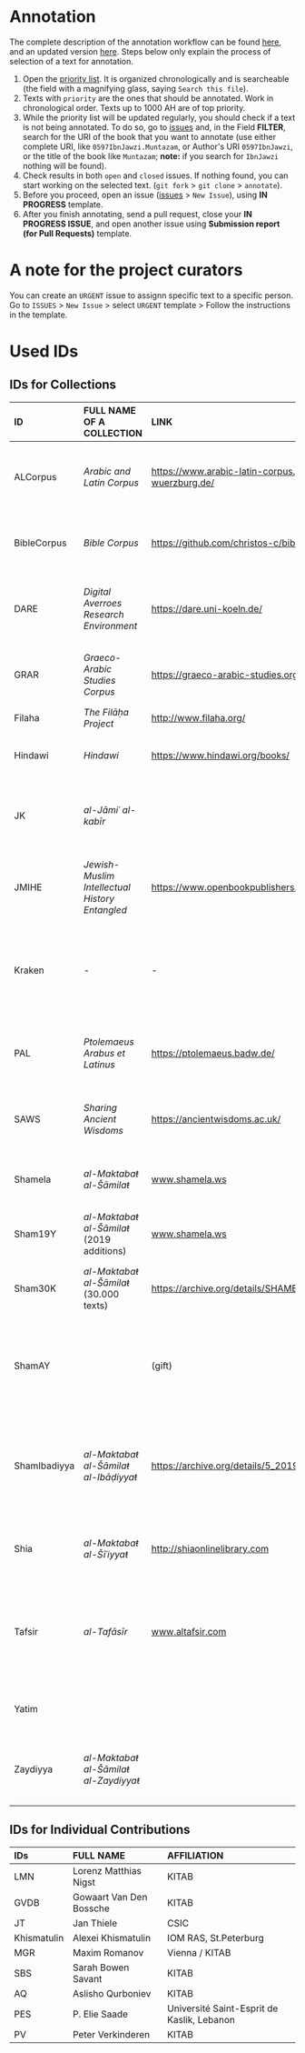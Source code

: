 # Annotation

The complete description of the annotation workflow can be found [here](https://docs.google.com/document/d/1I3Xa67EOMOGoaBJnjxlZcuyEFHYq21gwS4r59t_Mw5g/edit?usp=sharing), and an updated version [here](https://docs.google.com/document/d/1XsRR56gn3LvpToTtmy7_YlLtG9bybZImhVMvX1SISrE/edit). Steps below only explain the process of selection of a text for annotation.

1. Open the [priority list](https://github.com/OpenITI/Annotation/blob/master/priority_list.csv). It is organized chronologically and is searcheable (the field with a magnifying glass, saying `Search this file`).
1. Texts with `priority` are the ones that should be annotated. Work in chronological order. Texts up to 1000 AH are of top priority.
1. While the priority list will be updated regularly, you should check if a text is not being annotated. To do so, go to [issues](https://github.com/OpenITI/Annotation/issues) and, in the Field **FILTER**, search for the URI of the book that you want to annotate (use either complete URI, like `0597IbnJawzi.Muntazam`, or Author's URI `0597IbnJawzi`, or the title of the book like `Muntazam`; **note:** if you search for `IbnJawzi` nothing will be found).
1. Check results in both `open` and `closed` issues. If nothing found, you can start working on the selected text. (`git fork` > `git clone` > `annotate`).
1. Before you proceed, open an issue ([issues](https://github.com/OpenITI/Annotation/issues) > `New Issue`), using **IN PROGRESS** template.
1. After you finish annotating, send a pull request, close your **IN PROGRESS ISSUE**, and open another issue using **Submission report (for Pull Requests)** template.

# A note for the project curators

You can create an `URGENT` issue to assignn specific text to a specific person. Go to `ISSUES` > `New Issue` > select `URGENT` template > Follow the instructions in the template. 

# Used IDs

## IDs for Collections

| ID | FULL NAME OF A COLLECTION | LINK | SHORT DESCRIPTION |
|:---|:---|:---|:---|
| ALCorpus | *Arabic and Latin Corpus* | https://www.arabic-latin-corpus.philosophie.uni-wuerzburg.de/ | A collection of Arabic-Latin translations of the 10th to 14th centuries AD |
| BibleCorpus | *Bible Corpus* | https://github.com/christos-c/bible-corpus | A multilingual parallel corpus of Bible translations |
| DARE | *Digital Averroes Research Environment* | https://dare.uni-koeln.de/ | Digital editions of Ibn Rushd’s works and their translations |
| GRAR | *Graeco-Arabic Studies Corpus* | https://graeco-arabic-studies.org | A Digital Corpus for Graeco-Arabic Studies |
| Filaha | *The Filāḥa Project* | http://www.filaha.org/ | Arabic books on husbandry |
| Hindawi | *Hindawi* | https://www.hindawi.org/books/ | Books published by the Hindawi foundation |
| JK | *al-Jāmiʿ al-kabīr* | | Books digitized by Jordanian publisher Markaz al-Turāṯ |
| JMIHE | *Jewish-Muslim Intellectual History Entangled* | https://www.openbookpublishers.com/product/1193 | Publication of texts from the Karaite Library in Cairo, now in St Petersburg |
| Kraken | - |-| Books OCRed through Kraken; for details of transcription models, see version yml-file |
| PAL | *Ptolemaeus Arabus et Latinus* | https://ptolemaeus.badw.de/ | Arabic translations of and commentaries on Ptolemy's works |
| SAWS | *Sharing Ancient Wisdoms* | https://ancientwisdoms.ac.uk/ | Collection of Wisdom texts in Arabic and other languages |
| Shamela | *al-Maktabaŧ al-Šāmilaŧ* | www.shamela.ws | Large digital open-access library, scraped ca. 2014 |
| Sham19Y | *al-Maktabaŧ al-Šāmilaŧ* (2019 additions) | www.shamela.ws | additional scrape in October 2019 |
| Sham30K | *al-Maktabaŧ al-Šāmilaŧ*  (30.000 texts)| https://archive.org/details/SHAMELH30-1-20 | Official version + large amount of additional texts |
| ShamAY | | (gift) | Official version of *al-Maktabaŧ al-Šāmilaŧ* + private collection of digitized books |
| ShamIbadiyya | *al-Maktabaŧ al-Šāmilaŧ al-Ibāḍiyyaŧ* | https://archive.org/details/5_20190723 | Collection of Ibāḍī texts by the Algerian Jamʿiyyaŧ al-Turāṯ, packaged in a Maktaba Shamela instance |
| Shia | *al-Maktabaŧ al-Šīʿiyyaŧ* | http://shiaonlinelibrary.com | Text collection by the Ayatollah Milani Foundation |
| Tafsir | *al-Tafāsīr* | www.altafsir.com | Collection of Qur'ān commentaries by the Jordanian Royal Aal al-Bayt Institute for Islamic Thought |
| Yatim | | | (texts for which we do not have text files yet) |
| Zaydiyya | *al-Maktabaŧ al-Šāmilaŧ al-Zaydiyyaŧ* | | Collection of Zaydī texts, packaged in a Maktaba Shamela instance |

## IDs for Individual Contributions

| IDs | FULL NAME  | AFFILIATION |
|:----|:-----------|:------------|
| LMN | Lorenz Matthias Nigst | KITAB |
| GVDB | Gowaart Van Den Bossche | KITAB |
| JT | Jan Thiele | CSIC |
| Khismatulin | Alexei Khismatulin | IOM RAS, St.Peterburg |
| MGR | Maxim Romanov | Vienna / KITAB  |
| SBS | Sarah Bowen Savant | KITAB |
| AQ | Aslisho Qurboniev | KITAB |
| PES | P. Elie Saade | Université Saint-Esprit de Kaslik, Lebanon |
| PV | Peter Verkinderen | KITAB |

